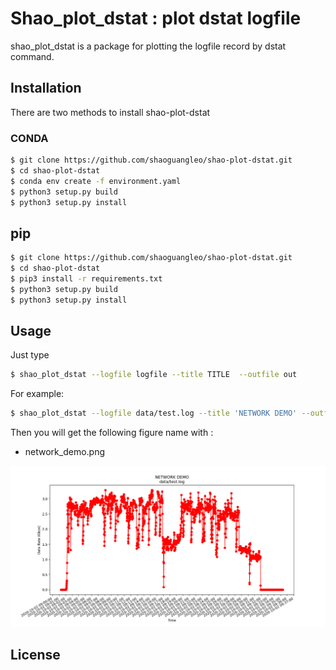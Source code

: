# Shao_plot_dstat : plot dstat logfile

shao_plot_dstat is a package for plotting the logfile record by dstat command.

## Installation

There are two methods to install shao-plot-dstat

### CONDA

```bash
$ git clone https://github.com/shaoguangleo/shao-plot-dstat.git
$ cd shao-plot-dstat
$ conda env create -f environment.yaml
$ python3 setup.py build
$ python3 setup.py install
```

## pip

```bash
$ git clone https://github.com/shaoguangleo/shao-plot-dstat.git
$ cd shao-plot-dstat
$ pip3 install -r requirements.txt
$ python3 setup.py build
$ python3 setup.py install
```


## Usage

Just type

```bash
$ shao_plot_dstat --logfile logfile --title TITLE  --outfile out 
```

For example:

```bash
$ shao_plot_dstat --logfile data/test.log --title 'NETWORK DEMO' --outfile network_demo --debug
```

Then you will get the following figure name with :

- network_demo.png

![](images/network_demo.png)


## License
